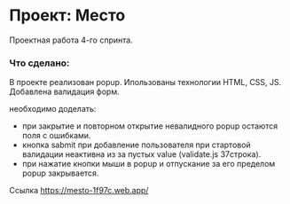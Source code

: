 # Проект: Место

Проектная работа 4-го спринта.

### Что сделано:

В проекте реализован popup.  Ипользованы технологии HTML, CSS, JS.
Добавлена валидация форм.

необходимо доделать: 
- при закрытие и повторном открытие невалидного popup остаются поля с ошибками.
- кнопка sabmit при добавление пользователя при стартовой валидации неактивна из за пустых value (validate.js 37строка).
- при нажатие кнопки мыши в popup и отпускание за его пределом popup закрывается.

Ссылка https://mesto-1f97c.web.app/ 
